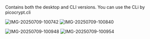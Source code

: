 
Contains both the desktop and CLI versions. You can use the CLi by picocrypt.cli

![IMG-20250709-100742](https://i.postimg.cc/WzKT88JN/IMG-20250709-100742.jpg)
![IMG-20250709-100840](https://i.postimg.cc/fTGM0HN5/IMG-20250709-100840.jpg)

![IMG-20250709-100948](https://i.postimg.cc/CM6hwhr3/IMG-20250709-100948.jpg)
![IMG-20250709-100954](https://i.postimg.cc/7YGx6Fpf/IMG-20250709-100954.jpg)
